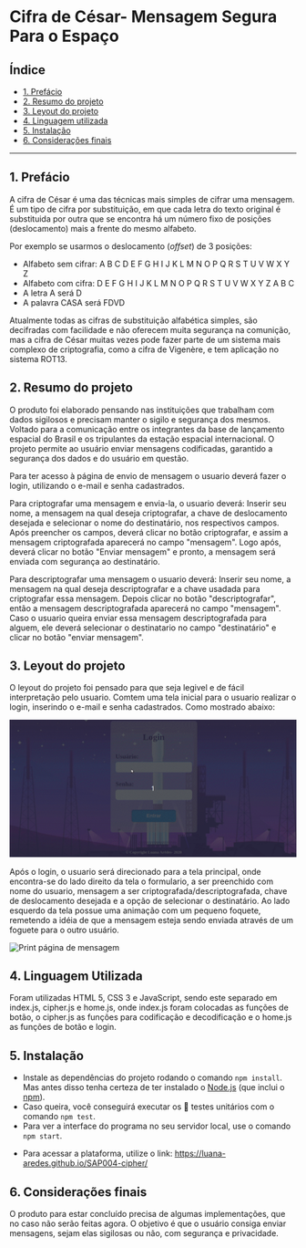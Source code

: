 # Cifra de César- Mensagem Segura Para o Espaço

## Índice

- [1. Prefácio](#1-prefácio)
- [2. Resumo do projeto](#2-resumo-do-projeto)
- [3. Leyout do projeto](#3-leyout-do-projeto)
- [4. Linguagem utilizada](#4-objetivos-de-aprendizagem)
- [5. Instalação](#5-Instalação)
- [6. Considerações finais](#6-considerações-finais)

---

## 1. Prefácio

A cifra de César é uma das técnicas mais simples de cifrar uma mensagem. É um
tipo de cifra por substituição, em que cada letra do texto original é
substituida por outra que se encontra há um número fixo de posições
(deslocamento) mais a frente do mesmo alfabeto.

Por exemplo se usarmos o deslocamento (_offset_) de 3 posições:

- Alfabeto sem cifrar: A B C D E F G H I J K L M N O P Q R S T U V W X Y Z
- Alfabeto com cifra: D E F G H I J K L M N O P Q R S T U V W X Y Z A B C
- A letra A será D
- A palavra CASA será FDVD

Atualmente todas as cifras de substituição alfabética simples, são decifradas
com facilidade e não oferecem muita segurança na comunição, mas a cifra de César
muitas vezes pode fazer parte de um sistema mais complexo de criptografia, como
a cifra de Vigenère, e tem aplicação no sistema ROT13.

## 2. Resumo do projeto

O produto foi elaborado pensando nas instituições que trabalham com dados sigilosos e precisam manter o sigilo e segurança dos mesmos. Voltado para a comunicação entre os integrantes da base de lançamento espacial do Brasil e os tripulantes da estação espacial internacional. O projeto permite ao usuário enviar mensagens codificadas, garantido a segurança dos dados e do usuário em questão.

Para ter acesso à página de envio de mensagem o usuario deverá fazer o login, utilizando o e-mail e senha cadastrados.

Para criptografar uma mensagem e envia-la, o usuario deverá:
Inserir seu nome, a mensagem na qual deseja criptografar, a chave de deslocamento desejada e selecionar o nome do destinatário, nos respectivos campos. Após preencher os campos, deverá clicar no botão criptografar, e assim a mensagem criptografada aparecerá no campo "mensagem". Logo após, deverá clicar no botão "Enviar mensagem" e pronto, a mensagem será enviada com segurança ao destinatário.

Para descriptografar uma mensagem o usuario deverá:
Inserir seu nome, a mensagem na qual deseja descriptografar e a chave usadada para criptografar essa mensagem. Depois clicar no botão "descriptografar", então a mensagem descriptografada aparecerá no campo "mensagem". Caso o usuario queira enviar essa mensagem descriptografada para alguem, ele deverá selecionar o destinatario no campo "destinatário" e clicar no botão "enviar mensagem".

## 3. Leyout do projeto

O leyout do projeto foi pensado para que seja legivel e de fácil interpretação pelo usuario.
Comtem uma tela inicial para o usuario realizar o login, inserindo o e-mail e senha cadastrados. Como mostrado abaixo:

![Print página inicial- Logi](home_page.gif)

Após o login, o usuario será direcionado para a tela principal, onde encontra-se do lado direito da tela o formulario, a ser preenchido com nome do usuario, mensagem a ser criptografada/descriptografada, chave de deslocamento desejada e a opção de selecionar o destinatário.
Ao lado esquerdo da tela possue uma animação com um pequeno foquete, remetendo a idéia de que a mensagem esteja sendo enviada através de um foguete para o outro usuário.

![Print página de mensagem](message_page.gif)

## 4. Linguagem Utilizada

Foram utilizadas HTML 5, CSS 3 e JavaScript, sendo este separado em index.js, cipher.js e home.js, onde index.js foram colocadas as funções de botão, o cipher.js as funções para codificação e decodificação e o home.js as funções de botão e login.

## 5. Instalação

- Instale as dependências do projeto rodando o comando `npm install`. Mas
  antes disso tenha certeza de ter instalado o [Node.js](https://nodejs.org/)
  (que inclui o [npm](https://docs.npmjs.com/)).
- Caso queira, você conseguirá executar os :traffic_light: testes
  unitários com o comando `npm test`.
- Para ver a interface do programa no seu servidor local, use o comando `npm start`.

* Para acessar a plataforma, utilize o link: https://luana-aredes.github.io/SAP004-cipher/

## 6. Considerações finais

O produto para estar concluído precisa de algumas implementações, que no caso não serão feitas agora. O objetivo é que o usuário consiga enviar mensagens, sejam elas sigilosas ou não, com segurança e privacidade.
